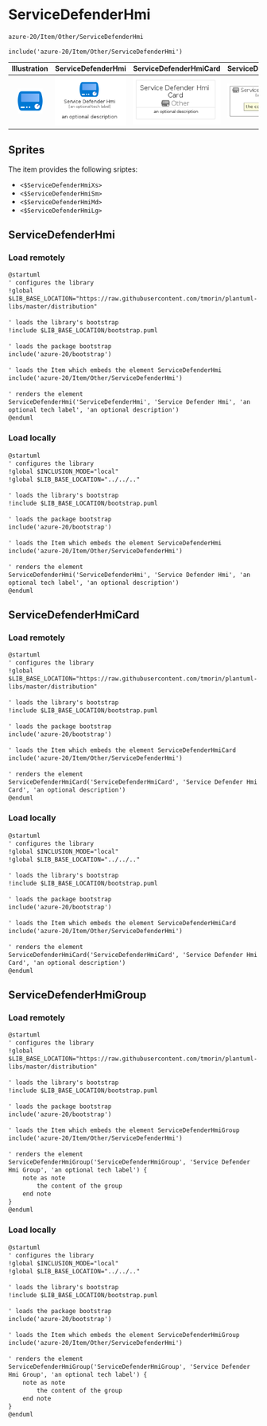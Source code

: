 # ServiceDefenderHmi


```text
azure-20/Item/Other/ServiceDefenderHmi
```

```text
include('azure-20/Item/Other/ServiceDefenderHmi')
```



| Illustration | ServiceDefenderHmi | ServiceDefenderHmiCard | ServiceDefenderHmiGroup |
| :---: | :---: | :---: | :---: |
| ![illustration for Illustration](../../../azure-20/Item/Other/ServiceDefenderHmi.png) | ![illustration for ServiceDefenderHmi](../../../azure-20/Item/Other/ServiceDefenderHmi.Local.png) | ![illustration for ServiceDefenderHmiCard](../../../azure-20/Item/Other/ServiceDefenderHmiCard.Local.png) | ![illustration for ServiceDefenderHmiGroup](../../../azure-20/Item/Other/ServiceDefenderHmiGroup.Local.png) |



## Sprites
The item provides the following sriptes:

- `<$ServiceDefenderHmiXs>`
- `<$ServiceDefenderHmiSm>`
- `<$ServiceDefenderHmiMd>`
- `<$ServiceDefenderHmiLg>`





## ServiceDefenderHmi

### Load remotely
```plantuml
@startuml
' configures the library
!global $LIB_BASE_LOCATION="https://raw.githubusercontent.com/tmorin/plantuml-libs/master/distribution"

' loads the library's bootstrap
!include $LIB_BASE_LOCATION/bootstrap.puml

' loads the package bootstrap
include('azure-20/bootstrap')

' loads the Item which embeds the element ServiceDefenderHmi
include('azure-20/Item/Other/ServiceDefenderHmi')

' renders the element
ServiceDefenderHmi('ServiceDefenderHmi', 'Service Defender Hmi', 'an optional tech label', 'an optional description')
@enduml
```

### Load locally
```plantuml
@startuml
' configures the library
!global $INCLUSION_MODE="local"
!global $LIB_BASE_LOCATION="../../.."

' loads the library's bootstrap
!include $LIB_BASE_LOCATION/bootstrap.puml

' loads the package bootstrap
include('azure-20/bootstrap')

' loads the Item which embeds the element ServiceDefenderHmi
include('azure-20/Item/Other/ServiceDefenderHmi')

' renders the element
ServiceDefenderHmi('ServiceDefenderHmi', 'Service Defender Hmi', 'an optional tech label', 'an optional description')
@enduml
```

## ServiceDefenderHmiCard

### Load remotely
```plantuml
@startuml
' configures the library
!global $LIB_BASE_LOCATION="https://raw.githubusercontent.com/tmorin/plantuml-libs/master/distribution"

' loads the library's bootstrap
!include $LIB_BASE_LOCATION/bootstrap.puml

' loads the package bootstrap
include('azure-20/bootstrap')

' loads the Item which embeds the element ServiceDefenderHmiCard
include('azure-20/Item/Other/ServiceDefenderHmi')

' renders the element
ServiceDefenderHmiCard('ServiceDefenderHmiCard', 'Service Defender Hmi Card', 'an optional description')
@enduml
```

### Load locally
```plantuml
@startuml
' configures the library
!global $INCLUSION_MODE="local"
!global $LIB_BASE_LOCATION="../../.."

' loads the library's bootstrap
!include $LIB_BASE_LOCATION/bootstrap.puml

' loads the package bootstrap
include('azure-20/bootstrap')

' loads the Item which embeds the element ServiceDefenderHmiCard
include('azure-20/Item/Other/ServiceDefenderHmi')

' renders the element
ServiceDefenderHmiCard('ServiceDefenderHmiCard', 'Service Defender Hmi Card', 'an optional description')
@enduml
```

## ServiceDefenderHmiGroup

### Load remotely
```plantuml
@startuml
' configures the library
!global $LIB_BASE_LOCATION="https://raw.githubusercontent.com/tmorin/plantuml-libs/master/distribution"

' loads the library's bootstrap
!include $LIB_BASE_LOCATION/bootstrap.puml

' loads the package bootstrap
include('azure-20/bootstrap')

' loads the Item which embeds the element ServiceDefenderHmiGroup
include('azure-20/Item/Other/ServiceDefenderHmi')

' renders the element
ServiceDefenderHmiGroup('ServiceDefenderHmiGroup', 'Service Defender Hmi Group', 'an optional tech label') {
    note as note
        the content of the group
    end note
}
@enduml
```

### Load locally
```plantuml
@startuml
' configures the library
!global $INCLUSION_MODE="local"
!global $LIB_BASE_LOCATION="../../.."

' loads the library's bootstrap
!include $LIB_BASE_LOCATION/bootstrap.puml

' loads the package bootstrap
include('azure-20/bootstrap')

' loads the Item which embeds the element ServiceDefenderHmiGroup
include('azure-20/Item/Other/ServiceDefenderHmi')

' renders the element
ServiceDefenderHmiGroup('ServiceDefenderHmiGroup', 'Service Defender Hmi Group', 'an optional tech label') {
    note as note
        the content of the group
    end note
}
@enduml
```

